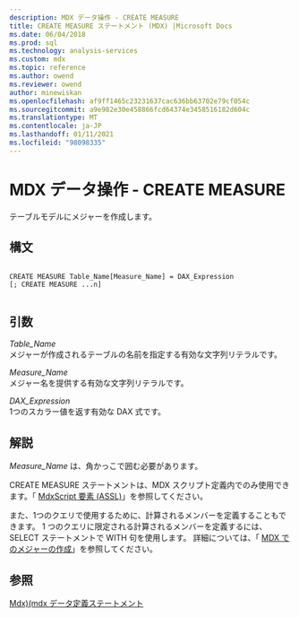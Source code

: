 ```yaml
---
description: MDX データ操作 - CREATE MEASURE
title: CREATE MEASURE ステートメント (MDX) |Microsoft Docs
ms.date: 06/04/2018
ms.prod: sql
ms.technology: analysis-services
ms.custom: mdx
ms.topic: reference
ms.author: owend
ms.reviewer: owend
author: minewiskan
ms.openlocfilehash: af9ff1465c23231637cac636bb63702e79cf054c
ms.sourcegitcommit: a9e982e30e458866fcd64374e3458516182d604c
ms.translationtype: MT
ms.contentlocale: ja-JP
ms.lasthandoff: 01/11/2021
ms.locfileid: "98098335"
---
```

# <a name="mdx-data-definition---create-measure"></a>MDX データ操作 - CREATE MEASURE


  テーブルモデルにメジャーを作成します。  
  
## <a name="syntax"></a>構文  
  
```  
  
CREATE MEASURE Table_Name[Measure_Name] = DAX_Expression  
[; CREATE MEASURE ...n]  
  
```  
  
## <a name="arguments"></a>引数  
 *Table_Name*  
 メジャーが作成されるテーブルの名前を指定する有効な文字列リテラルです。  
  
 *Measure_Name*  
 メジャー名を提供する有効な文字列リテラルです。  
  
 *DAX_Expression*  
 1つのスカラー値を返す有効な DAX 式です。  
  
## <a name="remarks"></a>解説  
 *Measure_Name* は、角かっこで囲む必要があります。  
  
 CREATE MEASURE ステートメントは、MDX スクリプト定義内でのみ使用できます。「 [MdxScript 要素 &#40;ASSL&#41;](/analysis-services/assl/objects/mdxscript-element-assl)」を参照してください。  
  
 また、1つのクエリで使用するために、計算されるメンバーを定義することもできます。 1 つのクエリに限定される計算されるメンバーを定義するには、SELECT ステートメントで WITH 句を使用します。 詳細については、「 [MDX でのメジャーの作成](/analysis-services/multidimensional-models/mdx/mdx-building-measures)」を参照してください。  
  
## <a name="see-also"></a>参照  
 [Mdx&#41;&#40;mdx データ定義ステートメント ](../mdx/mdx-data-definition-statements-mdx.md)  
  
